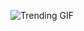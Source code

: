 
<!-- GIF_SECTION -->
![Trending GIF](https://media1.giphy.com/media/v1.Y2lkPThiYjIxNzcyZm9yeTl2dWd0a3I0NHJuem4weXRzbWY4ZHdyejY0NzlqOHcyc213NyZlcD12MV9naWZzX3NlYXJjaCZjdD1n/A06UFEx8jxEwU/giphy.gif)
<!-- END_GIF_SECTION -->
